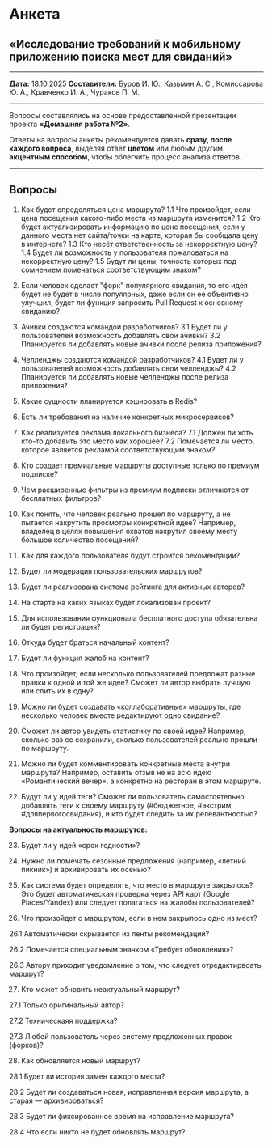 # Анкета

## «Исследование требований к мобильному приложению поиска мест для свиданий»

---

**Дата:** 18.10.2025
**Составители:**
Буров И. Ю., Казьмин А. С., Комиссарова Ю. А.,
Кравченко И. А., Чураков П. М.

---

Вопросы составлялись на основе предоставленной презентации проекта
**«Домашняя работа №2»**.

Ответы на вопросы анкеты рекомендуется давать **сразу, после каждого вопроса**,
выделяя ответ **цветом** или любым другим **акцентным способом**,
чтобы облегчить процесс анализа ответов.

---

## Вопросы

1. Как будет определяться цена маршрута?
    1.1 Что произойдет, если цена посещения какого-либо места из маршрута изменится?
    1.2 Кто будет актуализировать информацию по цене посещения, если у данного места нет сайта/точки
    на карте, которая бы сообщала цену в интернете?
    1.3 Кто несёт ответственность за некорректную цену?
    1.4 Будет ли возможность у пользователя пожаловаться на некорректную цену?
    1.5 Будут ли цены, точность которых под сомнением помечаться соответствующим знаком?

2. Если человек сделает "форк" популярного свидания, то его идея будет не будет в числе популярных,
даже если он ее объективно улучшил, будет ли функция запросить Pull Request к основному свиданию?

3. Ачивки создаются командой разработчиков?
    3.1 Будет ли у пользователей возможность добавлять свои ачивки?
    3.2 Планируется ли добавлять новые ачивки после релиза приложения?

4. Челленджы создаются командой разработчиков?
    4.1 Будет ли у пользователей возможность добавлять свои челленджы?
    4.2 Планируется ли добавлять новые челленджы после релиза приложения?

5. Какие сущности планируется кэшировать в Redis?

6. Есть ли требования на наличие конкретных микросервисов?

7. Как реализуется реклама локального бизнеса?
    7.1 Должен ли хоть кто-то добавить это место как хорошее?
    7.2 Помечается ли место, которое является рекламой соответствующим знаком?

8. Кто создает премиальные маршруты доступные только по премиум подписке?

9. Чем расширенные фильтры из премиум подписки отличаются от бесплатных фильтров?

10. Как понять, что человек реально прошел по маршруту, а не пытается накрутить просмотры конкретной
идее? Например, владелец в целях повышения охватов накрутил своему месту большое количество посещений?

11. Как для каждого пользователя будут строится рекомендации?

12. Будет ли модерация пользовательских маршрутов?

13. Будет ли реализована система рейтинга для активных авторов?

14. На старте на каких языках будет локализован проект?

15. Для использования функционала бесплатного доступа обязательна ли будет регистрация?

16. Откуда будет браться начальный контент?

17. Будет ли функция жалоб на контент?

18. Что произойдет, если несколько пользователей предложат разные правки к одной и той же идее? Сможет ли автор выбрать лучшую или слить их в одну?

19. Можно ли будет создавать «коллаборативные» маршруты, где несколько человек вместе редактируют одно свидание?

20. Сможет ли автор увидеть статистику по своей идее? Например, сколько раз ее сохранили, сколько пользователей реально прошли по маршруту.

21. Можно ли будет комментировать конкретные места внутри маршрута? Например, оставить отзыв не на всю идею «Романтический вечер», а конкретно на ресторан в этом маршруте.
22. Будут ли у идей теги? Сможет ли пользователь самостоятельно добавлять теги к своему маршруту (#бюджетное, #экстрим, #дляпервогосвидания), и кто будет следить за их релевантностью?

**Вопросы на актуальность маршрутов:**

23. Будет ли у идей «срок годности»?

24. Нужно ли помечать сезонные предложения (например, «летний пикник») и архивировать их осенью?

25. Как система будет определять, что место в маршруте закрылось? Это будет автоматическая проверка через API карт (Google Places/Yandex) или следует полагаться на жалобы пользователей?

26. Что произойдет с маршрутом, если в нем закрылось одно из мест?

   26.1 Автоматически скрывается из ленты рекомендаций?

   26.2 Помечается специальным значком «Требует обновления»?

   26.3 Автору приходит уведомление о том, что следует отредактирвоать маршрут?

27. Кто может обновить неактуальный маршрут?

   27.1 Только оригинальный автор?

   27.2 Техническаяя поддержка?

   27.3 Любой пользователь через систему предложенных правок (форков)?

28. Как обновляется новый маршрут?

   28.1 Будет ли история замен каждого места?

   28.2 Будет ли создаваться новая, исправленная версия маршрута, а старая — архивироваться?

   28.3 Будет ли фиксированное время на исправление маршрута?

   28.4 Что если никто не будет обновлять маршрут?